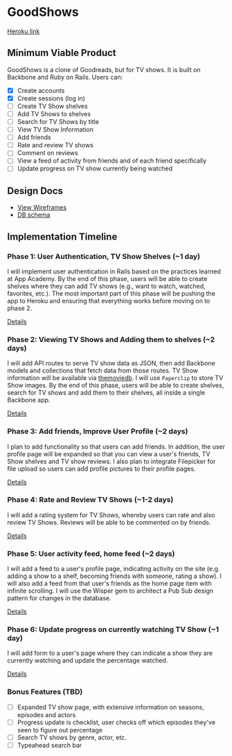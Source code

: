 # GoodShows

[Heroku link][heroku]

[heroku]: http://www.goodshows.io

## Minimum Viable Product
GoodShows is a clone of Goodreads, but for TV shows. It is built on Backbone and Ruby on Rails. Users can:


- [x] Create accounts
- [x] Create sessions (log in)
- [ ] Create TV Show shelves
- [ ] Add TV Shows to shelves
- [ ] Search for TV Shows by title
- [ ] View TV Show Information
- [ ] Add friends
- [ ] Rate and review TV shows
- [ ] Comment on reviews
- [ ] View a feed of activity from friends and of each friend specifically
- [ ] Update progress on TV show currently being watched

## Design Docs
* [View Wireframes][views]
* [DB schema][schema]

[views]: ./docs/views.md
[schema]: ./docs/schema.md

## Implementation Timeline

### Phase 1: User Authentication, TV Show Shelves (~1 day)
I will implement user authentication in Rails based on the practices learned at
App Academy. By the end of this phase, users will be able to create shelves where they can add TV shows (e.g., want to watch, watched, favorites, etc.). The most important part of this phase will
be pushing the app to Heroku and ensuring that everything works before moving on
to phase 2.

[Details][phase-one]

### Phase 2: Viewing TV Shows and Adding them to shelves (~2 days)
I will add API routes to serve TV show data as JSON, then add Backbone
models and collections that fetch data from those routes. TV Show information
will be available via [themoviedb](http://docs.themoviedb.apiary.io/#). I will use `Paperclip` to store TV Show images. By the end of this
phase, users will be able to create shelves, search for TV shows and add them to their shelves, all
inside a single Backbone app.

[Details][phase-two]

### Phase 3: Add friends, Improve User Profile (~2 days)
I plan to add functionality so that users can add friends. In addition, the user profile page will be expanded so that you can view a user's friends, TV Show shelves and TV show reviews. I also plan to integrate Filepicker for file upload so users can add profile pictures to their profile pages.

[Details][phase-three]

### Phase 4: Rate and Review TV Shows (~1-2 days)
I will add a rating system for TV Shows, whereby users can rate and also review TV Shows.
Reviews will be able to be commented on by friends.

[Details][phase-four]

### Phase 5: User activity feed, home feed (~2 days)
I will add a feed to a user's profile page, indicating activity on the site (e.g. adding a show to a shelf, becoming friends with someone, rating a show). I will also add a feed from that user's friends as the home page item with infinite scrolling. I will use the Wisper gem to architect a Pub Sub design pattern for changes in the database.

[Details][phase-five]

### Phase 6: Update progress on currently watching TV Show (~1 day)
I will add form to a user's page where they can indicate a show they are currently watching and update the percentage watched.

[Details][phase-six]

### Bonus Features (TBD)
- [ ] Expanded TV show page, with extensive information on seasons, episodes and actors
- [ ] Progress update is checklist, user checks off which episodes they've seen to figure out percentage
- [ ] Search TV shows by genre, actor, etc.
- [ ] Typeahead search bar

[phase-one]: ./docs/phases/phase1.md
[phase-two]: ./docs/phases/phase2.md
[phase-three]: ./docs/phases/phase3.md
[phase-four]: ./docs/phases/phase4.md
[phase-five]: ./docs/phases/phase5.md
[phase-six]: ./docs/phases/phase6.md

